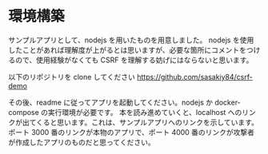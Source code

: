 # 環境構築

サンプルアプリとして、nodejs を用いたものを用意しました。
nodejs を使用したことがあれば理解度が上がるとは思いますが、必要な箇所にコメントをつけるので、使用経験がなくても CSRF を理解する妨げにはならないと思います。

以下のリポジトリを clone してください
https://github.com/sasakiy84/csrf-demo

その後、readme に従ってアプリを起動してください。nodejs か docker-compose の実行環境が必要です。
本を読み進めていくと、localhost へのリンクが出てくると思います。これは、サンプルアプリへのリンクを示しています。ポート 3000 番のリンクが本物のアプリで、ポート 4000 番のリンクが攻撃者が作成したアプリのものだと思ってください。

